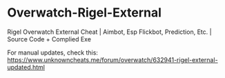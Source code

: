 # Overwatch-Rigel-External
Rigel Overwatch External Cheat | Aimbot, Esp Flickbot, Prediction, Etc. | Source Code + Complied Exe

For manual updates, check this: https://www.unknowncheats.me/forum/overwatch/632941-rigel-external-updated.html
